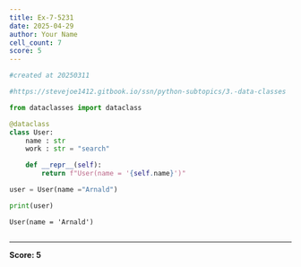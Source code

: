 ```yaml
---
title: Ex-7-5231
date: 2025-04-29
author: Your Name
cell_count: 7
score: 5
---
```


```python
#created at 20250311
```


```python
#https://stevejoe1412.gitbook.io/ssn/python-subtopics/3.-data-classes
```


```python
from dataclasses import dataclass
```


```python
@dataclass
class User:
    name : str
    work : str = "search"

    def __repr__(self):
        return f"User(name = '{self.name}')"
```


```python
user = User(name ="Arnald")
```


```python
print(user)
```

    User(name = 'Arnald')



```python

```


---
**Score: 5**